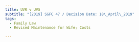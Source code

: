 ```yaml
---
title: UVR v UVS
subtitle: "[2019] SGFC 47 / Decision Date: 18\_April\_2019"
tags:
  - Family Law
  - Revised Maintenance for Wife; Costs

---
```

